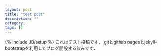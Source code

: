 ```yaml
---
layout: post
title: "test post"
description: ""
category: 
tags: []
---
```

{% include JB/setup %}
これはテスト投稿です．
gitとgithub pagesとjekyll-bootstrapを利用してブログ開設する試みです．



